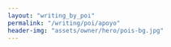 ```yaml
---
layout: "writing_by_poi"
permalink: "/writing/poi/apoyo"
header-img: "assets/owner/hero/pois-bg.jpg"
---
```

